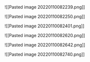 ![[Pasted image 20220110082239.png]]

![[Pasted image 20220110082250.png]]

![[Pasted image 20220110082401.png]]

![[Pasted image 20220110082620.png]]

![[Pasted image 20220110082642.png]]

![[Pasted image 20220110082740.png]]

